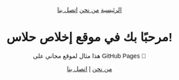 <!DOCTYPE html>
<html lang="ar">
<head>
    <meta charset="UTF-8">
    <title>موقعي التجريبي</title>
    <link rel="stylesheet" href="Style.css">
</head>
<body style="text-align:center; font-family:Arial;">
<!-- قائمة التنقل -->
<nav>
    <a href="Page1.html">الرئيسية</a>
    <a href="HTMLPage2.html">من نحن</a>
    <a href="HTMLPage3.html">اتصل بنا</a>
</nav>
     <!-- محتوى الصفحة -->
  <h1 style="text-align:center;">مرحبًا بك في موقع إخلاص حلاس!</h1>
  <p style="text-align:center;">هذا مثال لموقع مجاني على GitHub Pages 🚀</p>

<a href="Page1.html">من نحن</a> |
<a href="HTMLPage3.html">اتصل بنا</a>
</body>
</html>
